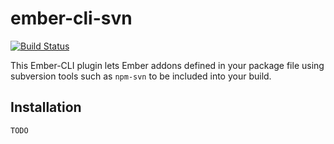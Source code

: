 # ember-cli-svn
[![Build Status](https://travis-ci.org/mdeanjones/ember-cli-svn.svg?branch=master)](https://travis-ci.org/mdeanjones/ember-cli-svn)

This Ember-CLI plugin lets Ember addons defined in your package file using subversion tools such as `npm-svn` to be included into your build.

## Installation
```
TODO
```
